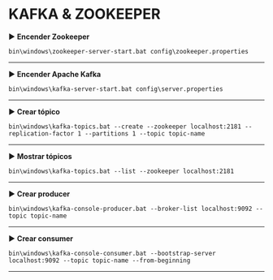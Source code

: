 # KAFKA & ZOOKEEPER

▶️ **Encender Zookeeper** 
```shell script
bin\windows\zookeeper-server-start.bat config\zookeeper.properties
```

----

▶️ **Encender Apache Kafka** 
```shell script
bin\windows\kafka-server-start.bat config\server.properties
```

----

▶️ **Crear tópico** 
```shell script
bin\windows\kafka-topics.bat --create --zookeeper localhost:2181 --replication-factor 1 --partitions 1 --topic topic-name
```

----

▶️ **Mostrar tópicos**
```shell script
bin\windows\kafka-topics.bat --list --zookeeper localhost:2181
```

----

▶️ **Crear producer**
```shell script
bin\windows\kafka-console-producer.bat --broker-list localhost:9092 --topic topic-name
``` 

----

▶️ **Crear consumer**
```shell script
bin\windows\kafka-console-consumer.bat --bootstrap-server localhost:9092 --topic topic-name --from-beginning
``` 

----
